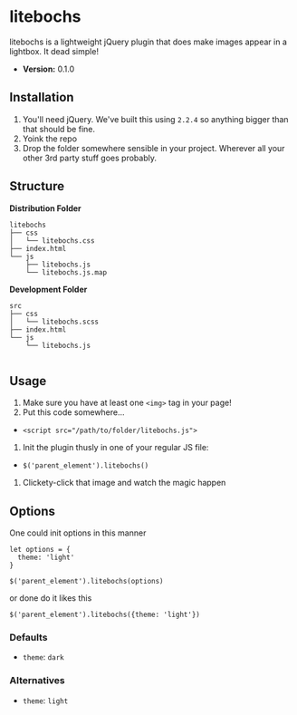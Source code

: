 # litebochs

litebochs is a lightweight jQuery plugin that does make images appear in a lightbox. It dead simple!

- __Version:__ 0.1.0

## Installation
1. You'll need jQuery. We've built this using `2.2.4` so anything bigger than that should be fine.
1. Yoink the repo
1. Drop the folder somewhere sensible in your project. Wherever all your other 3rd party stuff goes probably.

## Structure
__Distribution Folder__
```
litebochs
├── css
│   └── litebochs.css
├── index.html
└── js
    ├── litebochs.js
    └── litebochs.js.map
```

__Development Folder__
```
src
├── css
│   └── litebochs.scss
├── index.html
└── js
    └── litebochs.js


```

## Usage
1. Make sure you have at least one `<img>` tag in your page!
1. Put this code somewhere...
  - `<script src="/path/to/folder/litebochs.js">`
1. Init the plugin thusly in one of your regular JS file:
  - `$('parent_element').litebochs()`
1. Clickety-click that image and watch the magic happen

## Options

One could init options in this manner
```
let options = {
  theme: 'light'
}

$('parent_element').litebochs(options)

```

or done do it likes this

```
$('parent_element').litebochs({theme: 'light'})
```

### Defaults
 - `theme`: `dark`

### Alternatives
 - `theme`: `light`
